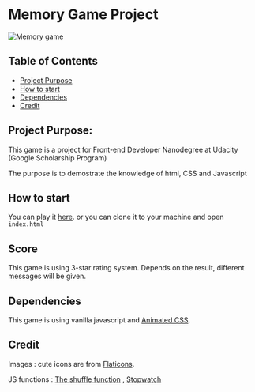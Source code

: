 # Memory Game Project
![Memory game](https://i.imgur.com/b1EWyPj.png)
## Table of Contents
* [Project Purpose](#project-purpose)
* [How to start](#how-to-start)
* [Dependencies](#dependencies)
* [Credit](#credit)
## Project Purpose:

This game is a project for Front-end Developer Nanodegree at Udacity (Google Scholarship Program)

The purpose is to demostrate the knowledge of html, CSS and Javascript


## How to start 

You can play it [here](https://yunkii.github.io/udacity-front-end/P03/index.html).
or you can clone it to your machine and open `index.html`


## Score

This game is using 3-star rating system. Depends on the result, different messages will be given.

## Dependencies

This game is using vanilla javascript and [Animated CSS](https://daneden.github.io/animate.css/).

## Credit

Images : cute icons are from [Flaticons](https://www.flaticon.com/).

JS functions : [The shuffle function](http://stackoverflow.com/a/2450976) ,  [Stopwatch](https://jsfiddle.net/Daniel_Hug/pvk6p/)
